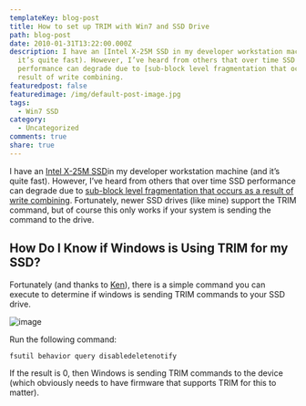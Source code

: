 ```yaml
---
templateKey: blog-post
title: How to set up TRIM with Win7 and SSD Drive
path: blog-post
date: 2010-01-31T13:22:00.000Z
description: I have an [Intel X-25M SSD in my developer workstation machine (and
  it’s quite fast). However, I’ve heard from others that over time SSD
  performance can degrade due to [sub-block level fragmentation that occurs as a
  result of write combining.
featuredpost: false
featuredimage: /img/default-post-image.jpg
tags:
  - Win7 SSD
category:
  - Uncategorized
comments: true
share: true
---
```

I have an [Intel X-25M SSD](http://www.amazon.com/gp/product/B002IJA1EQ?ie=UTF8&tag=aspalliancecom&linkCode=as2&camp=1789&creative=390957&creativeASIN=B002IJA1EQ)in my developer workstation machine (and it’s quite fast). However, I’ve heard from others that over time SSD performance can degrade due to [sub-block level fragmentation that occurs as a result of write combining](http://www.pcper.com/article.php?aid=669&type=expert&pid=7). Fortunately, newer SSD drives (like mine) support the TRIM command, but of course this only works if your system is sending the command to the drive.

## How Do I Know if Windows is Using TRIM for my SSD?

Fortunately (and thanks to [Ken](http://www.adopenstatic.com/cs/blogs/ken)), there is a simple command you can execute to determine if windows is sending TRIM commands to your SSD drive.

![image](/img/fsutil.png)

Run the following command:

```powershell
fsutil behavior query disabledeletenotify
```

If the result is 0, then Windows is sending TRIM commands to the device (which obviously needs to have firmware that supports TRIM for this to matter).
